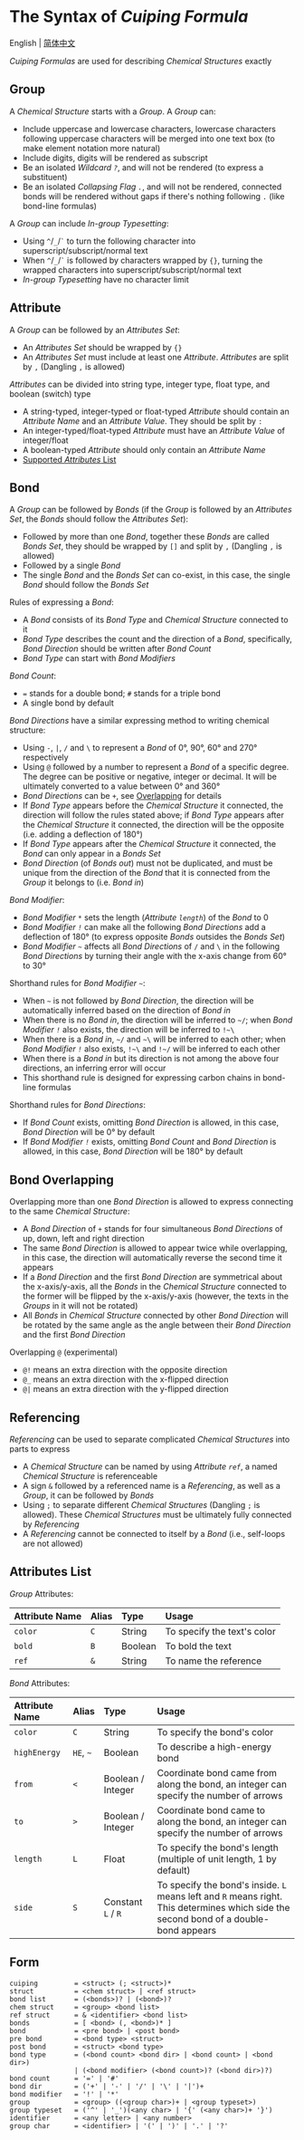 # The Syntax of *Cuiping Formula*

English | [简体中文](./syntax.zh-Hans.md)

*Cuiping Formulas* are used for describing *Chemical Structures* exactly

## Group

A *Chemical Structure* starts with a *Group*. A *Group* can:

- Include uppercase and lowercase characters, lowercase characters following uppercase characters will be merged into one text box (to make element notation more natural)
- Include digits, digits will be rendered as subscript
- Be an isolated *Wildcard `?`*, and will not be rendered (to express a substituent)
- Be an isolated *Collapsing Flag `.`*, and will not be rendered, connected bonds will be rendered without gaps if there's nothing following `.` (like bond-line formulas)

A *Group* can include *In-group Typesetting*:

- Using `^`/`_`/`` ` `` to turn the following character into superscript/subscript/normal text
- When `^`/`_`/`` ` `` is followed by characters wrapped by `{}`, turning the wrapped characters into superscript/subscript/normal text
- *In-group Typesetting* have no character limit

## Attribute

A *Group* can be followed by an *Attributes Set*:

- An *Attributes Set* should be wrapped by `{}`
- An *Attributes Set* must include at least one *Attribute*. *Attributes* are split by `,` (Dangling `,` is allowed)

*Attributes* can be divided into string type, integer type, float type, and boolean (switch) type

- A string-typed, integer-typed or float-typed *Attribute* should contain an *Attribute Name* and an *Attribute Value*. They should be split by `:`
- An integer-typed/float-typed *Attribute* must have an *Attribute Value* of integer/float
- A boolean-typed *Attribute* should only contain an *Attribute Name*
- [Supported *Attributes* List](#attributes-list)

## Bond

A *Group* can be followed by *Bonds* (if the *Group* is followed by an *Attributes Set*, the *Bonds* should follow the *Attributes Set*):

- Followed by more than one *Bond*, together these *Bonds* are called *Bonds Set*, they should be wrapped by `[]` and split by `,` (Dangling `,` is allowed)
- Followed by a single *Bond*
- The single *Bond* and the *Bonds Set* can co-exist, in this case, the single *Bond* should follow the *Bonds Set*

Rules of expressing a *Bond*:
- A *Bond* consists of its *Bond Type* and *Chemical Structure* connected to it
- *Bond Type* describes the count and the direction of a *Bond*, specifically, *Bond Direction* should be written after *Bond Count*
- *Bond Type* can start with *Bond Modifiers*

*Bond Count*:

- `=` stands for a double bond; `#` stands for a triple bond
- A single bond by default

*Bond Directions* have a similar expressing method to writing chemical structure:

- Using `-`, `|`, `/` and `\` to represent a *Bond* of 0°, 90°, 60° and 270° respectively
- Using `@` followed by a number to represent a *Bond* of a specific degree. The degree can be positive or negative, integer or decimal. It will be ultimately converted to a value between 0° and 360°
- *Bond Directions* can be `+`, see [Overlapping](#bond-overlapping) for details
- If *Bond Type* appears before the *Chemical Structure* it connected, the direction will follow the rules stated above; if *Bond Type* appears after the *Chemical Structure* it connected, the direction will be the opposite (i.e. adding a deflection of 180°)
- If *Bond Type* appears after the *Chemical Structure* it connected, the *Bond* can only appear in a *Bonds Set*
- *Bond Direction* (of *Bonds out*) must not be duplicated, and must be unique from the direction of the *Bond* that it is connected from the *Group* it belongs to (i.e. *Bond in*)

*Bond Modifier*:

- *Bond Modifier `*`* sets the length (*Attribute `length`*) of the *Bond* to 0
- *Bond Modifier `!`* can make all the following *Bond Directions* add a deflection of 180° (to express opposite *Bonds* outsides the *Bonds Set*)
- *Bond Modifier `~`* affects all *Bond Directions* of `/` and `\` in the following *Bond Directions* by turning their angle with the x-axis change from 60° to 30°

Shorthand rules for *Bond Modifier `~`*:
- When `~` is not followed by *Bond Direction*, the direction will be automatically inferred based on the direction of *Bond in*
- When there is no *Bond in*, the direction will be inferred to `~/`; when *Bond Modifier `!`* also exists, the direction will be inferred to `!~\`
- When there is a *Bond in*, `~/` and `~\` will be inferred to each other; when *Bond Modifier `!`* also exists, `!~\` and `!~/` will be inferred to each other 
- When there is a *Bond in* but its direction is not among the above four directions, an inferring error will occur
- This shorthand rule is designed for expressing carbon chains in bond-line formulas

Shorthand rules for *Bond Directions*:

- If *Bond Count* exists, omitting *Bond Direction* is allowed, in this case, *Bond Direction* will be 0° by default
- If *Bond Modifier `!`* exists, omitting *Bond Count* and *Bond Direction* is allowed, in this case, *Bond Direction* will be 180° by default

## Bond Overlapping

Overlapping more than one *Bond Direction* is allowed to express connecting to the same *Chemical Structure*:

- A *Bond Direction* of `+` stands for four simultaneous *Bond Directions* of up, down, left and right direction
- The same *Bond Direction* is allowed to appear twice while overlapping, in this case, the direction will automatically reverse the second time it appears
- If a *Bond Direction* and the first *Bond Direction* are symmetrical about the x-axis/y-axis, all the *Bonds* in the *Chemical Structure* connected to the former will be flipped by the x-axis/y-axis (however, the texts in the *Groups* in it will not be rotated)
- All *Bonds* in *Chemical Structure* connected by other *Bond Direction* will be rotated by the same angle as the angle between their *Bond Direction* and the first *Bond Direction*

Overlapping `@` (experimental)
- `@!` means an extra direction with the opposite direction
- `@_` means an extra direction with the x-flipped direction
- `@|` means an extra direction with the y-flipped direction

## Referencing

*Referencing* can be used to separate complicated *Chemical Structures* into parts to express

- A *Chemical Structure* can be named by using *Attribute `ref`*, a named *Chemical Structure* is referenceable
- A sign `&` followed by a referenced name is a *Referencing*, as well as a *Group*, it can be followed by *Bonds*
- Using `;` to separate different *Chemical Structures* (Dangling `;` is allowed). These *Chemical Structures* must be ultimately fully connected by *Referencing*
- A *Referencing* cannot be connected to itself by a *Bond* (i.e., self-loops are not allowed)

## Attributes List

*Group* Attributes:

| Attribute Name | Alias | Type    | Usage                       |
| :------------- | :---- | :------ | :-------------------------- |
| `color`        | `C`   | String  | To specify the text's color |
| `bold`         | `B`   | Boolean | To bold the text            |
| `ref`          | `&`   | String  | To name the reference       |

*Bond* Attributes:

| Attribute Name | Alias     | Type               | Usage
| :------------- | :-------- | :----------------- | :----
| `color`        | `C`       | String             | To specify the bond's color
| `highEnergy`   | `HE`, `~` | Boolean            | To describe a high-energy bond
| `from`         | `<`       | Boolean / Integer  | Coordinate bond came from along the bond, an integer can specify the number of arrows
| `to`           | `>`       | Boolean / Integer  | Coordinate bond came to along the bond, an integer can specify the number of arrows
| `length`       | `L`       | Float              | To specify the bond's length (multiple of unit length, 1 by default)
| `side`         | `S`       | Constant `L` / `R` | To specify the bond's inside. `L` means left and `R` means right. This determines which side the second bond of a double-bond appears 

## Form

```
cuiping         = <struct> (; <struct>)*
struct          = <chem struct> | <ref struct>
bond list       = (<bonds>)? | (<bond>)?
chem struct     = <group> <bond list>
ref struct      = & <identifier> <bond list>
bonds           = [ <bond> (, <bond>)* ]
bond            = <pre bond> | <post bond>
pre bond        = <bond type> <struct>
post bond       = <struct> <bond type>
bond type       = (<bond count> <bond dir> | <bond count> | <bond dir>)
                | (<bond modifier> (<bond count>)? (<bond dir>)?)
bond count      = '=' | '#'
bond dir        = ('+' | '-' | '/' | '\' | '|')+
bond modifier   = '!' | '*'
group           = <group> ((<group char>)+ | <group typeset>)
group typeset   = ('^' | '_')(<any char> | '{' (<any char>)+ '}')
identifier      = <any letter> | <any number>
group char      = <identifier> | '(' | ')' | '.' | '?'
```
